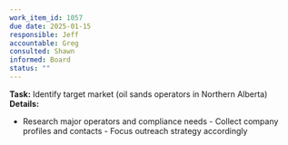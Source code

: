 ```yaml
---
work_item_id: 1057
due date: 2025-01-15
responsible: Jeff
accountable: Greg
consulted: Shawn
informed: Board
status: ""
---
```


**Task:** Identify target market (oil sands operators in Northern Alberta)
**Details:**
- Research major operators and compliance needs - Collect company profiles and contacts - Focus outreach strategy accordingly
